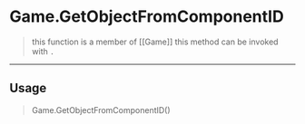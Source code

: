 # Game.GetObjectFromComponentID
> this function is a member of [[Game]]
> this method can be invoked with `.`
-----
## Usage
> Game.GetObjectFromComponentID()
